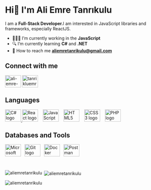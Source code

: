 <h1>Hi👋 I&#39;m Ali Emre Tanrıkulu</h1>  

<p>I am a <strong>Full-Stack Developer.</strong>I am interested in JavaScript libraries and frameworks, especially ReactJS. </p>

- 👨🏽‍💻 I’m currently working in the **JavaScript** 
- 🔍 I’m currently learning **C#** and **.NET**
- 📧 How to reach me **aliemretanrikulu@gmail.com**


<h2 align="left">Connect with me</h2>

<p align="left">
<a href="https://linkedin.com/in/ali-emre-tanrikulu" target="blank"><img align="center" src="https://raw.githubusercontent.com/rahuldkjain/github-profile-readme-generator/master/src/images/icons/Social/linked-in-alt.svg" alt="ali-emre-tanrikulu" height="40" width="52" /></a>
<a href="https://instagram.com/tanrikluemre" target="blank"><img align="center" src="https://raw.githubusercontent.com/rahuldkjain/github-profile-readme-generator/master/src/images/icons/Social/instagram.svg" alt="tanrikluemre" height="40" width="52" /></a>
</p>


<h2 align="left">Languages</h2>

<p align="left">
  <a href="https://learn.microsoft.com/tr-tr/dotnet/csharp/" target="_blank" margin-right: 12px;">
    <img src="https://cdn.jsdelivr.net/gh/devicons/devicon/icons/csharp/csharp-original.svg" alt="C# logo" height="40" width="52" />
  </a>
  
  <a href="https://reactjs.org/" target="_blank" style="text-decoration: none; margin-right: 12px;">
    <img src="https://cdn.jsdelivr.net/gh/devicons/devicon/icons/react/react-original.svg" alt="React logo" height="40" width="52" />
  </a>
  
  <a href="https://www.javascript.com/" target="_blank" style="text-decoration: none; margin-right: 12px;">
    <img src="https://cdn.jsdelivr.net/gh/devicons/devicon/icons/javascript/javascript-original.svg" alt="JavaScript logo" height="40" width="52" />
  </a>

  <a href="https://html.spec.whatwg.org/multipage/" target="_blank" style="text-decoration: none; margin-right: 12px;">
    <img src="https://cdn.jsdelivr.net/gh/devicons/devicon/icons/html5/html5-original.svg" alt="HTML5 logo" height="40" width="52" />
  </a>
 
  <a href="https://www.w3schools.com/css/" target="_blank" style="text-decoration: none; margin-right: 12px;">
    <img src="https://cdn.jsdelivr.net/gh/devicons/devicon/icons/css3/css3-original.svg" alt="CSS3 logo" height="40" width="52" />
  </a>

  <a href="https://www.php.net/" target="_blank" style="text-decoration: none;">
    <img src="https://cdn.jsdelivr.net/gh/devicons/devicon/icons/php/php-original.svg" alt="PHP logo" height="40" width="52" />
  </a>
  </p>

<h2 align="left">Databases and Tools</h2>

<div style="display: flex; align-items: center;">
  <a href="https://www.microsoft.com/en-us/sql-server" target="_blank" style="text-decoration: none; margin-right: 12px;">
    <img src="https://cdn.jsdelivr.net/gh/devicons/devicon/icons/microsoftsqlserver/microsoftsqlserver-plain.svg" alt="Microsoft SQL Server logo" height="40" width="52" />
  </a>
  
  <a href="https://git-scm.com/" target="_blank" style="text-decoration: none; margin-right: 12px;">
    <img src="https://cdn.jsdelivr.net/gh/devicons/devicon/icons/git/git-original.svg" alt="Git logo" height="40" width="52" />
  </a>
  
  <a href="https://www.docker.com/" target="_blank" style="text-decoration: none; margin-right: 12px;">
    <img src="https://cdn.jsdelivr.net/gh/devicons/devicon/icons/docker/docker-original.svg" alt="Docker logo" height="40" width="52" />
  </a>
  
  <a href="https://www.postman.com/" target="_blank" style="text-decoration: none;">
    <img src="https://cdn.simpleicons.org/postman/FF6C37" alt="Postman logo" height="40" width="52" />
  </a>
</div>


<p>&nbsp;</p>

<p><img align="left" src="https://github-readme-stats.vercel.app/api/top-langs?username=aliemretanrikulu&show_icons=true&locale=en&layout=compact" alt="aliemretanrikulu" /></p>

<p>&nbsp;<img align="center" src="https://github-readme-stats.vercel.app/api?username=aliemretanrikulu&show_icons=true&locale=en" alt="aliemretanrikulu" /></p>

<p><img align="center" src="https://github-readme-streak-stats.herokuapp.com/?user=aliemretanrikulu&" alt="aliemretanrikulu" /></p>
